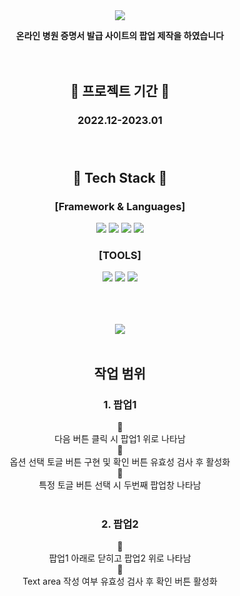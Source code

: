 <div align=center>

<img src="https://capsule-render.vercel.app/api?type=waving&customColorList=0&height=200&section=header&text=MyCerti&fontSize=70" />



**온라인 병원 증명서 발급 사이트의 팝업 제작을 하였습니다**</br></br></br>



 ## :calendar: 프로젝트 기간 :calendar:
### 2022.12-2023.01 </br></br></br>
## :memo: Tech Stack :memo: 
### [Framework & Languages]
<img src="https://img.shields.io/badge/HTML5-E34F26?style=flat-square&logo=HTML5&logoColor=white"/>
<img src="https://img.shields.io/badge/Javascript-F7DF1E?style=flat-square&logo=Javascript&logoColor=white"/>
<img src="https://img.shields.io/badge/jQuery-0769AD?style=flat-square&logo=jQuery&logoColor=white"/>
<img src="https://img.shields.io/badge/CSS3-1572B6?style=flat-square&logo=CSS3&logoColor=white"/></br>

### [TOOLS]
<img src="https://img.shields.io/badge/Visual Studio Code-007ACC?style=flat-square&logo=Visual Studio Code&logoColor=white"/>
<img src="https://img.shields.io/badge/GitHub-181717?style=flat-square&logo=GitHub&logoColor=white"/>
<img src="https://img.shields.io/badge/Figma-F24E1E?style=flat-square&logo=Figma&logoColor=white"/></br></br></br></br>


<img src="https://github-readme-stats.vercel.app/api/top-langs/?username=JaeminKim-Irene&layout=compact"><br><br>


## 작업 범위
### 1. 팝업1
:small_blue_diamond: </br>
다음 버튼 클릭 시 팝업1 위로 나타남 </br>
:small_blue_diamond: </br>
옵션 선택 토글 버튼 구현 및 확인 버튼 유효성 검사 후 활성화 </br>
:small_blue_diamond: </br>
특정 토글 버튼 선택 시 두번째 팝업창 나타남 </br></br>

### 2. 팝업2
:small_blue_diamond: </br>
팝업1 아래로 닫히고 팝업2 위로 나타남 </br>
:small_blue_diamond: </br>
Text area 작성 여부 유효성 검사 후 확인 버튼 활성화 </br></br>
</div>

